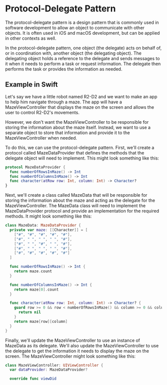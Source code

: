 Protocol-Delegate Pattern
=========================
The protocol-delegate pattern is a design pattern that is commonly used in software development to allow an object to communicate with other objects. It is often used in iOS and macOS development, but can be applied in other contexts as well.

In the protocol-delegate pattern, one object (the delegate) acts on behalf of, or in coordination with, another object (the delegating object). The delegating object holds a reference to the delegate and sends messages to it when it needs to perform a task or request information. The delegate then performs the task or provides the information as needed.

Example in Swift
--
Let's say we have a little robot named R2-D2 and we want to make an app to help him navigate through a maze. The app will have a MazeViewController that displays the maze on the screen and allows the user to control R2-D2's movements.

However, we don't want the MazeViewController to be responsible for storing the information about the maze itself. Instead, we want to use a separate object to store that information and provide it to the MazeViewController when needed.

To do this, we can use the protocol-delegate pattern. First, we'll create a protocol called MazeDataProvider that defines the methods that the delegate object will need to implement. This might look something like this:

```swift
protocol MazeDataProvider {
  func numberOfRowsInMaze() -> Int
  func numberOfColumnsInMaze() -> Int
  func character(atRow row: Int, column: Int) -> Character?
}
```

Next, we'll create a class called MazeData that will be responsible for storing the information about the maze and acting as the delegate for the MazeViewController. The MazeData class will need to implement the MazeDataProvider protocol and provide an implementation for the required methods. It might look something like this:

```swift
class MazeData: MazeDataProvider {
  private var maze: [[Character]] = [
    ["#", "#", "#", "#", "#"],
    ["#", " ", " ", " ", "#"],
    ["#", " ", "#", " ", "#"],
    ["#", " ", " ", " ", "#"],
    ["#", "#", "#", "#", "#"]
  ]

  func numberOfRowsInMaze() -> Int {
    return maze.count
  }

  func numberOfColumnsInMaze() -> Int {
    return maze[0].count
  }

  func character(atRow row: Int, column: Int) -> Character? {
    guard row >= 0 && row < numberOfRowsInMaze() && column >= 0 && column < numberOfColumnsInMaze() else {
      return nil
    }
    return maze[row][column]
  }
}
```

Finally, we'll update the MazeViewController to use an instance of MazeData as its delegate. We'll also update the MazeViewController to use the delegate to get the information it needs to display the maze on the screen. The MazeViewController might look something like this:

```swift
class MazeViewController: UIViewController {
  var dataProvider: MazeDataProvider?

  override func viewDid
```


